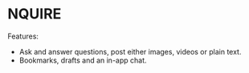 # NQUIRE
Features:
- Ask and answer questions, post either images, videos or plain text.
- Bookmarks, drafts and an in-app chat.
